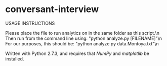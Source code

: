 # conversant-interview

USAGE INSTRUCTIONS

Please place the file to run analytics on in the same folder as this script.\n
Then run from the command line using: "python analyze.py [FILENAME]"\n
For our purposes, this should be: "python analyze.py data.Montoya.txt"\n

Written with Python 2.7.3, and requires that *NumPy* and *matplotlib* be installed.
